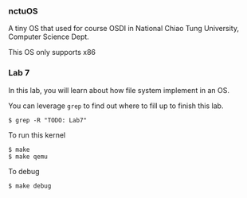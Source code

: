### nctuOS

A tiny OS that used for course OSDI in National Chiao Tung University, Computer Science Dept.

This OS only supports x86
### Lab 7

In this lab, you will learn about how file system implement in an OS.

You can leverage `grep` to find out where to fill up to finish this lab.

`$ grep -R "TODO: Lab7"`

To run this kernel

    $ make
    $ make qemu

To debug

    $ make debug


